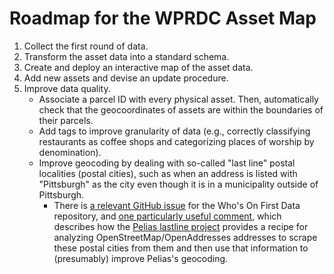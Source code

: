 # Roadmap for the WPRDC Asset Map 

1. Collect the first round of data.
2. Transform the asset data into a standard schema.
3. Create and deploy an interactive map of the asset data.
4. Add new assets and devise an update procedure.
5. Improve data quality.
    * Associate a parcel ID with every physical asset. Then, automatically check that the geocoordinates of assets are within the boundaries of their parcels.
    * Add tags to improve granularity of data (e.g., correctly classifying restaurants as coffee shops and categorizing places of worship by denomination).
    * Improve geocoding by dealing with so-called "last line" postal localities (postal cities), such as when an address is listed with "Pittsburgh" as the city even though it is in a municipality outside of Pittsburgh.
       - There is [a relevant GitHub issue](https://github.com/whosonfirst-data/whosonfirst-data/issues/202) for the Who's On First Data repository, and [one particularly useful comment](https://github.com/whosonfirst-data/whosonfirst-data/issues/202#issuecomment-614335635), which describes how the [Pelias lastline project](https://github.com/pelias/lastline) provides a recipe for analyzing OpenStreetMap/OpenAddresses addresses to scrape these postal cities from them and then use that information to (presumably) improve Pelias's geocoding.
